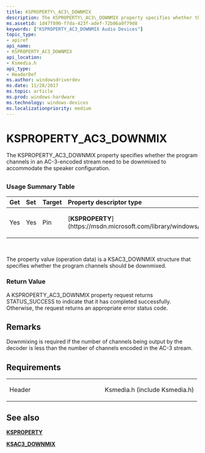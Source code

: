 ```yaml
---
title: KSPROPERTY\_AC3\_DOWNMIX
description: The KSPROPERTY\_AC3\_DOWNMIX property specifies whether the program channels in an AC-3-encoded stream need to be downmixed to accommodate the speaker configuration.
ms.assetid: 1d47f890-f7da-423f-adef-72b06a0f79d8
keywords: ["KSPROPERTY_AC3_DOWNMIX Audio Devices"]
topic_type:
- apiref
api_name:
- KSPROPERTY_AC3_DOWNMIX
api_location:
- Ksmedia.h
api_type:
- HeaderDef
ms.author: windowsdriverdev
ms.date: 11/28/2017
ms.topic: article
ms.prod: windows-hardware
ms.technology: windows-devices
ms.localizationpriority: medium
---
```


# KSPROPERTY\_AC3\_DOWNMIX


The KSPROPERTY\_AC3\_DOWNMIX property specifies whether the program channels in an AC-3-encoded stream need to be downmixed to accommodate the speaker configuration.

## <span id="ddk_ksproperty_ac3_downmix_ks"></span><span id="DDK_KSPROPERTY_AC3_DOWNMIX_KS"></span>


### <span id="Usage_Summary_Table"></span><span id="usage_summary_table"></span><span id="USAGE_SUMMARY_TABLE"></span>Usage Summary Table

<table>
<colgroup>
<col width="20%" />
<col width="20%" />
<col width="20%" />
<col width="20%" />
<col width="20%" />
</colgroup>
<thead>
<tr class="header">
<th align="left">Get</th>
<th align="left">Set</th>
<th align="left">Target</th>
<th align="left">Property descriptor type</th>
<th align="left">Property value type</th>
</tr>
</thead>
<tbody>
<tr class="odd">
<td align="left"><p>Yes</p></td>
<td align="left"><p>Yes</p></td>
<td align="left"><p>Pin</p></td>
<td align="left"><p>[<strong>KSPROPERTY</strong>](https://msdn.microsoft.com/library/windows/hardware/ff564262)</p></td>
<td align="left"><p>[<strong>KSAC3_DOWNMIX</strong>](https://msdn.microsoft.com/library/windows/hardware/ff537079)</p></td>
</tr>
</tbody>
</table>

 

The property value (operation data) is a KSAC3\_DOWNMIX structure that specifies whether the program channels should be downmixed.

### <span id="Return_Value"></span><span id="return_value"></span><span id="RETURN_VALUE"></span>Return Value

A KSPROPERTY\_AC3\_DOWNMIX property request returns STATUS\_SUCCESS to indicate that it has completed successfully. Otherwise, the request returns an appropriate error status code.

Remarks
-------

Downmixing is required if the number of channels being output by the decoder is less than the number of channels encoded in the AC-3 stream.

Requirements
------------

<table>
<colgroup>
<col width="50%" />
<col width="50%" />
</colgroup>
<tbody>
<tr class="odd">
<td align="left"><p>Header</p></td>
<td align="left">Ksmedia.h (include Ksmedia.h)</td>
</tr>
</tbody>
</table>

## <span id="see_also"></span>See also


[**KSPROPERTY**](https://msdn.microsoft.com/library/windows/hardware/ff564262)

[**KSAC3\_DOWNMIX**](https://msdn.microsoft.com/library/windows/hardware/ff537079)

 

 






